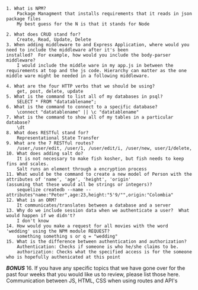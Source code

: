 	1. What is NPM?
		Package Managment that installs requirements that it reads in json package files
		My best guess for the N is that it stands for Node

	2. What does CRUD stand for?
		Create, Read, Update, Delete
	3. When adding middleware to and Express Application, where would you need to include the middleware after it's been
    installed?  For example, how would you include the body-parser middleware?
    	I would include the middle ware in my app.js in between the requirements at top and the js code. Hierarchy can matter as the one middle ware might be needed in a following middleware.

	4. What are the four HTTP verbs that we should be using?
		get, post, delete, update
	5. What is the command to list all of my databases in psql?
		SELECT * FROM "datatablename";
	6. What is the command to connect to a specific database?
		\connect "datatablename" || \c "datatablename"
	7. What is the command to show all of my tables in a particular database?
		\dt
	8. What does RESTful stand for?
		Representational State Transfer
	9. What are the 7 RESTful routes?
		/user,/user/edit, /user/1, /user/edit/i, /user/new, user/1/delete, 
	10. What does adding salt do?
		It is not necessary to make fish kosher, but fish needs to keep fins and scales.
		Salt runs an element through a encryption process
	11. What would be the command to create a new model of Person with the attributes of 'name', 'age', 'height', 'origin'
    (assuming that these would all be strings or integers)?
		sequelize createdb --name --attributes"name:"Peter",age:23,height:"5'9/"",origin:"Colombia"
	12. What is an ORM?
		It communicates/translates between a database and a server
	13. Why do we include session data when we authenticate a user?  What would happen if we didn't?
		I don't know
	14. How would you make a request for all movies with the word 'wedding' using the NPM module REQUEST?
		something something s or q = "wedding"
	15. What is the difference between authentication and authorization?
		Authentication: Checks if someone is who he/she claims to be.
		authorization: Checks what the specified access is for the someone who is hopefully authenicated at this point
***BONUS***
	16. If you have any specific topics that we have gone over for the past four weeks that you would like us to review, 
     please list those here.
     	Communication between JS, HTML, CSS when using routes and API's
